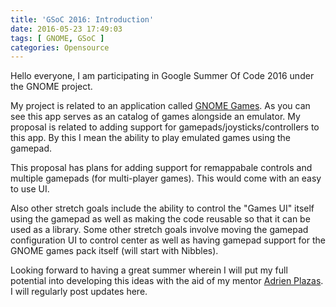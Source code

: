 ```yaml
---
title: 'GSoC 2016: Introduction'
date: 2016-05-23 17:49:03
tags: [ GNOME, GSoC ]
categories: Opensource
---
```

Hello everyone, I am participating in Google Summer Of Code 2016 under the GNOME project.

My project is related to an application called [GNOME Games](https://wiki.gnome.org/Apps/Games/). As you can see this app serves as an catalog of games alongside an emulator. My proposal is related to adding support for gamepads/joysticks/controllers to this app. By this I mean the ability to play emulated games using the gamepad.

<!--more-->

This proposal has plans for adding support for remappabale controls and multiple gamepads (for multi-player games). This would come with an easy to use UI.

Also other stretch goals include the ability to control the "Games UI" itself using the gamepad as well as making the code reusable so that it can be used as a library. Some other stretch goals involve moving the gamepad configuration UI to control center as well as having gamepad support for the GNOME games pack itself (will start with Nibbles).

Looking forward to having a great summer wherein I will put my full potential into developing this ideas with the aid of my mentor [Adrien Plazas](https://wiki.gnome.org/AdrienPlazas). I will regularly post updates here.
